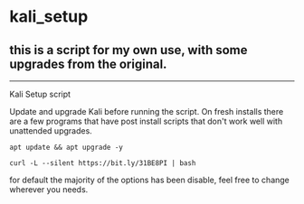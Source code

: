# kali_setup


this is a script for my own use, with some upgrades from the original.
----------------------------------------------------------------------------------------------------
-----------------------------------
Kali Setup script

Update and upgrade Kali before running the script.  On fresh installs there are a few programs that 
have post install scripts that don't work well with unattended upgrades.

```
apt update && apt upgrade -y

curl -L --silent https://bit.ly/31BE8PI | bash
```

for default the majority of the options has been disable, feel free to change wherever you needs.
